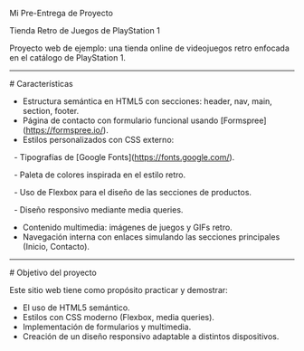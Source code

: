 Mi Pre-Entrega de Proyecto

Tienda Retro de Juegos de PlayStation 1



Proyecto web de ejemplo: una tienda online de videojuegos retro enfocada en el catálogo de PlayStation 1.



---



\# Características



* Estructura semántica en HTML5 con secciones: header, nav, main, section, footer.
* Página de contacto con formulario funcional usando \[Formspree](https://formspree.io/).
* Estilos personalizados con CSS externo:

 	- Tipografías de \[Google Fonts](https://fonts.google.com/).

  	- Paleta de colores inspirada en el estilo retro.

  	- Uso de Flexbox para el diseño de las secciones de productos.

 	- Diseño responsivo mediante media queries.

* Contenido multimedia: imágenes de juegos y GIFs retro.
* Navegación interna con enlaces simulando las secciones principales (Inicio, Contacto).



---



\# Objetivo del proyecto



Este sitio web tiene como propósito practicar y demostrar:

* El uso de HTML5 semántico.
* Estilos con CSS moderno (Flexbox, media queries).
* Implementación de formularios y multimedia.
* Creación de un diseño responsivo adaptable a distintos dispositivos.
